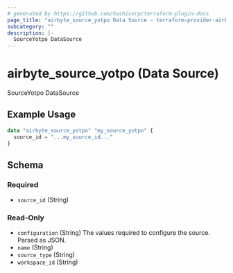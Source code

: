 ```yaml
---
# generated by https://github.com/hashicorp/terraform-plugin-docs
page_title: "airbyte_source_yotpo Data Source - terraform-provider-airbyte"
subcategory: ""
description: |-
  SourceYotpo DataSource
---
```


# airbyte_source_yotpo (Data Source)

SourceYotpo DataSource

## Example Usage

```terraform
data "airbyte_source_yotpo" "my_source_yotpo" {
  source_id = "...my_source_id..."
}
```

<!-- schema generated by tfplugindocs -->
## Schema

### Required

- `source_id` (String)

### Read-Only

- `configuration` (String) The values required to configure the source. Parsed as JSON.
- `name` (String)
- `source_type` (String)
- `workspace_id` (String)
